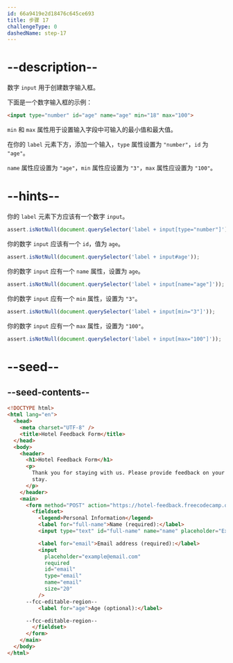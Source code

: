```yaml
---
id: 66a9419e2d18476c645ce693
title: 步骤 17
challengeType: 0
dashedName: step-17
---
```


# --description--

数字 `input` 用于创建数字输入框。

下面是一个数字输入框的示例：

```html
<input type="number" id="age" name="age" min="18" max="100">
```

`min` 和 `max` 属性用于设置输入字段中可输入的最小值和最大值。

在你的 `label` 元素下方，添加一个输入，`type` 属性设置为 `"number"`，`id` 为 `"age"`。

`name` 属性应设置为 `"age"`，`min` 属性应设置为 `"3"`，`max` 属性应设置为 `"100"`。

# --hints--

你的 `label` 元素下方应该有一个数字 `input`。

```js
assert.isNotNull(document.querySelector('label + input[type="number"]'));
```

你的数字 `input` 应该有一个 `id`，值为 `age`。

```js
assert.isNotNull(document.querySelector('label + input#age'));
```

你的数字 `input` 应有一个 `name` 属性，设置为 `age`。

```js
assert.isNotNull(document.querySelector('label + input[name="age"]'));
```

你的数字 `input` 应有一个 `min` 属性，设置为 `"3"`。

```js
assert.isNotNull(document.querySelector('label + input[min="3"]'));
```

你的数字 `input` 应有一个 `max` 属性，设置为 `"100"`。

```js
assert.isNotNull(document.querySelector('label + input[max="100"]'));
```

# --seed--

## --seed-contents--

```html
<!DOCTYPE html>
<html lang="en">
  <head>
    <meta charset="UTF-8" />
    <title>Hotel Feedback Form</title>
  </head>
  <body>
    <header>
      <h1>Hotel Feedback Form</h1>
      <p>
        Thank you for staying with us. Please provide feedback on your recent
        stay.
      </p>
    </header>
    <main>
      <form method="POST" action="https://hotel-feedback.freecodecamp.org">
        <fieldset>
          <legend>Personal Information</legend>
          <label for="full-name">Name (required):</label>
          <input type="text" id="full-name" name="name" placeholder="Ex. John Doe" required size="20">

          <label for="email">Email address (required):</label>
          <input
            placeholder="example@email.com"
            required
            id="email"
            type="email"
            name="email"
            size="20"
          />
      --fcc-editable-region--
          <label for="age">Age (optional):</label>

      --fcc-editable-region--
        </fieldset>
      </form>
    </main>
  </body>
</html>
```
